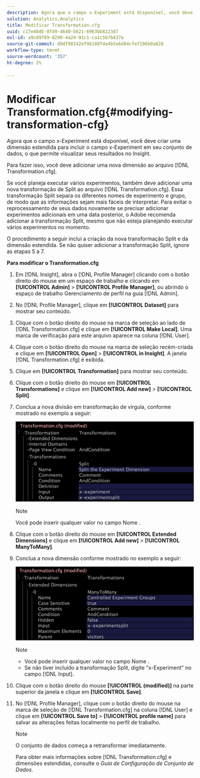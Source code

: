 ```yaml
---
description: Agora que o campo x-Experiment está disponível, você deve criar uma dimensão estendida para incluir o campo x-Experiment em seu conjunto de dados, o que permite visualizar seus resultados no Insight.
solution: Analytics,Analytics
title: Modificar Transformation.cfg
uuid: c17e48db-8fd9-4640-b621-6963bb8223d7
exl-id: a9c89789-8290-4a24-91c1-ca1c5b7b437a
source-git-commit: d9df90242ef96188f4e4b5e6d04cfef196b0a628
workflow-type: tm+mt
source-wordcount: '357'
ht-degree: 2%

---
```


# Modificar Transformation.cfg{#modifying-transformation-cfg}

Agora que o campo x-Experiment está disponível, você deve criar uma dimensão estendida para incluir o campo x-Experiment em seu conjunto de dados, o que permite visualizar seus resultados no Insight.

Para fazer isso, você deve adicionar uma nova dimensão ao arquivo [!DNL Transformation.cfg].

Se você planeja executar vários experimentos, também deve adicionar uma nova transformação de Split ao arquivo [!DNL Transformation.cfg]. Essa transformação Split separa os diferentes nomes de experimento e grupo, de modo que as informações sejam mais fáceis de interpretar. Para evitar o reprocessamento de seus dados novamente se precisar adicionar experimentos adicionais em uma data posterior, o Adobe recomenda adicionar a transformação Split, mesmo que não esteja planejando executar vários experimentos no momento.

O procedimento a seguir inclui a criação da nova transformação Split e da dimensão estendida. Se não quiser adicionar a transformação Split, ignore as etapas 5 a 7.

**Para modificar o Transformation.cfg**

1. Em [!DNL Insight], abra o [!DNL Profile Manager] clicando com o botão direito do mouse em um espaço de trabalho e clicando em **[!UICONTROL Admin]** > **[!UICONTROL Profile Manager]**, ou abrindo o espaço de trabalho Gerenciamento de perfil na guia [!DNL Admin].
1. No [!DNL Profile Manager], clique em **[!UICONTROL Dataset]** para mostrar seu conteúdo.
1. Clique com o botão direito do mouse na marca de seleção ao lado de [!DNL Transformation.cfg] e clique em **[!UICONTROL Make Local]**. Uma marca de verificação para este arquivo aparece na coluna [!DNL User].
1. Clique com o botão direito do mouse na marca de seleção recém-criada e clique em **[!UICONTROL Open]** > **[!UICONTROL in Insight]**. A janela [!DNL Transformation.cfg] é exibida.
1. Clique em **[!UICONTROL Transformation]** para mostrar seu conteúdo.
1. Clique com o botão direito do mouse em **[!UICONTROL Transformations]** e clique em **[!UICONTROL Add new]** > **[!UICONTROL Split]**.
1. Conclua a nova divisão em transformação de vírgula, conforme mostrado no exemplo a seguir:

   ![Informações da etapa](assets/New_split_transformation.png)

   >[!NOTE]
   >
   >Você pode inserir qualquer valor no campo Nome .

1. Clique com o botão direito do mouse em **[!UICONTROL Extended Dimensions]** e clique em **[!UICONTROL Add new]** > **[!UICONTROL ManyToMany]**.
1. Conclua a nova dimensão conforme mostrado no exemplo a seguir:

   ![Informações da etapa](assets/New_Dimension_controlled_experiment_groups.png)

   >[!NOTE]
   >
   >* Você pode inserir qualquer valor no campo Nome .
   >* Se não tiver incluído a transformação Split, digite &quot;x-Experiment&quot; no campo [!DNL Input].


1. Clique com o botão direito do mouse **[!UICONTROL (modified)]** na parte superior da janela e clique em **[!UICONTROL Save]**.
1. No [!DNL Profile Manager], clique com o botão direito do mouse na marca de seleção de [!DNL Transformation.cfg] na coluna [!DNL User] e clique em **[!UICONTROL Save to]** > **[!UICONTROL profile name]** para salvar as alterações feitas localmente no perfil de trabalho.

   >[!NOTE]
   >
   >O conjunto de dados começa a retransformar imediatamente.

   Para obter mais informações sobre [!DNL Transformation.cfg] e dimensões estendidas, consulte o *Guia de Configuração de Conjunto de Dados*.
